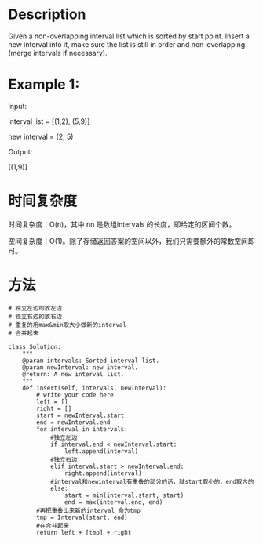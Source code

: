 # Description
Given a non-overlapping interval list which is sorted by start point.
Insert a new interval into it, make sure the list is still in order and non-overlapping (merge intervals if necessary).

# Example 1:

Input:

interval list = [(1,2), (5,9)]

new interval = (2, 5)

Output:

[(1,9)]
# 时间复杂度

时间复杂度：O(n)，其中 nn 是数组intervals 的长度，即给定的区间个数。

空间复杂度：O(1)。除了存储返回答案的空间以外，我们只需要额外的常数空间即可。

# 方法
    # 独立左边的放左边
    # 独立右边的放右边
    # 重复的用max&min取大小做新的interval
    # 合并起来
```
class Solution:
    """
    @param intervals: Sorted interval list.
    @param newInterval: new interval.
    @return: A new interval list.
    """
    def insert(self, intervals, newInterval):
        # write your code here
        left = []
        right = []
        start = newInterval.start
        end = newInterval.end
        for interval in intervals:
            #独立左边
            if interval.end < newInterval.start:
                left.append(interval)
            #独立右边
            elif interval.start > newInterval.end:
                right.append(interval)
            #interval和newinterval有重叠的部分的话，就start取小的，end取大的
            else:
                start = min(interval.start, start)
                end = max(interval.end, end)
        #再把重叠出来新的interval 命为tmp
        tmp = Interval(start, end)
        #在合并起来
        return left + [tmp] + right
```
